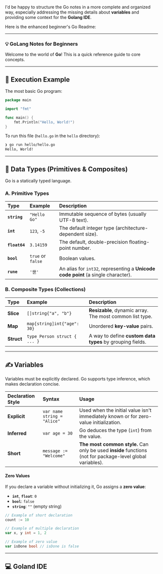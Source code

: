 I'd be happy to structure the Go notes in a more complete and organized way, especially addressing the missing details about **variables** and providing some context for the **Golang IDE**.

Here is the enhanced beginner's Go Readme:

---

### 💡 GoLang Notes for Beginners

Welcome to the world of **Go**\! This is a quick reference guide to core concepts.

---

## 🚀 Execution Example

The most basic Go program:

```go
package main

import "fmt"

func main() {
    fmt.Println("Hello, World!")
}
```

To run this file (`hello.go` in the `hello` directory):

```bash
❯ go run hello/hello.go
Hello, World!
```

---

## 🔢 Data Types (Primitives & Composites)

Go is a statically typed language.

### A. Primitive Types

| Type          | Example           | Description                                                                       |
| :------------ | :---------------- | :-------------------------------------------------------------------------------- |
| **`string`**  | `"Hello Go"`      | Immutable sequence of bytes (usually UTF-8 text).                                 |
| **`int`**     | `123`, `-5`       | The default integer type (architecture-dependent size).                           |
| **`float64`** | `3.14159`         | The default, double-precision floating-point number.                              |
| **`bool`**    | `true` or `false` | Boolean values.                                                                   |
| **`rune`**    | `'世'`            | An alias for `int32`, representing a **Unicode code point** (a single character). |

### B. Composite Types (Collections)

| Type       | Example                      | Description                                               |
| :--------- | :--------------------------- | :-------------------------------------------------------- |
| **Slice**  | `[]string{"a", "b"}`         | **Resizable**, dynamic array. The most common list type.  |
| **Map**    | `map[string]int{"age": 30}`  | Unordered **key-value** pairs.                            |
| **Struct** | `type Person struct { ... }` | A way to define **custom data types** by grouping fields. |

---

## ✍️ Variables

Variables must be explicitly declared. Go supports type inference, which makes declaration concise.

| Declaration Style | Syntax                      | Usage                                                                                                      |
| :---------------- | :-------------------------- | :--------------------------------------------------------------------------------------------------------- |
| **Explicit**      | `var name string = "Alice"` | Used when the initial value isn't immediately known or for zero-value initialization.                      |
| **Inferred**      | `var age = 30`              | Go deduces the type (`int`) from the value.                                                                |
| **Short**         | `message := "Welcome"`      | **The most common style.** Can only be used **inside** functions (not for package-level global variables). |

#### Zero Values

If you declare a variable without initializing it, Go assigns a **zero value**:

- **`int`**, **`float`**: `0`
- **`bool`**: `false`
- **`string`**: `""` (empty string)

<!-- end list -->

```go
// Example of short declaration
count := 10

// Example of multiple declaration
var x, y int = 1, 2

// Example of zero value
var isDone bool // isDone is false
```

---

## 💻 Goland IDE
